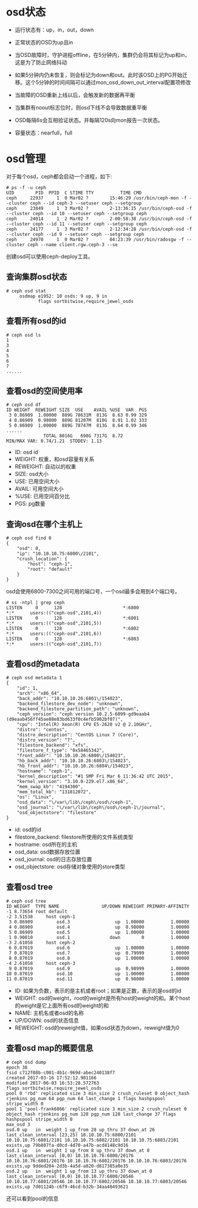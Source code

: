 # osd状态
       
- 运行状态有：up，in，out，down

- 正常状态的OSD为up且in

- 当OSD故障时，守护进程offline，在5分钟内，集群仍会将其标记为up和in，这是为了防止网络抖动

- 如果5分钟内仍未恢复，则会标记为down和out。此时该OSD上的PG开始迁移。这个5分钟的时间间隔可以通过mon_osd_down_out_interval配置项修改

- 当故障的OSD重新上线以后，会触发新的数据再平衡

- 当集群有noout标志位时，则osd下线不会导致数据重平衡

- OSD每隔6s会互相验证状态。并每隔120s向mon报告一次状态。

- 容量状态：nearfull，full




# osd管理
对于每个osd，ceph都会启动一个进程，如下:  

```
# ps -f -u ceph
UID        PID  PPID  C STIME TTY          TIME CMD
ceph     22937     1  0 Mar02 ?        15:46:29 /usr/bin/ceph-mon -f --cluster ceph --id ceph-3 --setuser ceph --setgroup
ceph     23849     1  3 Mar02 ?        2-13:36:15 /usr/bin/ceph-osd -f --cluster ceph --id 10 --setuser ceph --setgroup ceph
ceph     24014     1  2 Mar02 ?        2-00:58:38 /usr/bin/ceph-osd -f --cluster ceph --id 11 --setuser ceph --setgroup ceph
ceph     24177     1  3 Mar02 ?        2-12:34:28 /usr/bin/ceph-osd -f --cluster ceph --id 9 --setuser ceph --setgroup ceph
ceph     24970     1  0 Mar02 ?        04:23:39 /usr/bin/radosgw -f --cluster ceph --name client.rgw.ceph-3 --se
```

创建osd可以使用ceph-deploy工具。


## 查询集群osd状态
```
# ceph osd stat
     osdmap e1952: 10 osds: 9 up, 9 in
            flags sortbitwise,require_jewel_osds
```




## 查看所有osd的id
```
# ceph osd ls
1
3
4
5
6
7
......
```


## 查看osd的空间使用率
```
# ceph osd df
ID WEIGHT  REWEIGHT SIZE  USE    AVAIL %USE  VAR  PGS
 3 0.86909  1.00000  889G 78631M  813G  8.63 0.99 329
 4 0.86909  0.98000  889G 81207M  810G  8.91 1.02 333
 5 0.86909  1.00000  889G 78747M  813G  8.64 0.99 346
...... 
              TOTAL 8016G   698G 7317G  8.72
MIN/MAX VAR: 0.74/1.21  STDDEV: 1.13
```

* ID: osd id
* WEIGHT: 权重，和osd容量有关系
* REWEIGHT: 自动以的权重
* SIZE: osd大小
* USE: 已用空间大小
* AVAIL: 可用空间大小
* %USE: 已用空间百分比
* PGS: pg数量


## 查询osd在哪个主机上

```
# ceph osd find 0
{
    "osd": 0,
    "ip": "10.10.10.75:6800\/2101",
    "crush_location": {
        "host": "ceph-1",
        "root": "default"
    }
}
```

osd会使用6800-7300之间可用的端口号，一个osd最多会用到4个端口号。


```
# ss -ntpl | grep ceph
LISTEN     0      128                       *:6800                     *:*      users:(("ceph-osd",2101,4))
LISTEN     0      128                       *:6801                     *:*      users:(("ceph-osd",2101,5))
LISTEN     0      128                       *:6802                     *:*      users:(("ceph-osd",2101,6))
LISTEN     0      128                       *:6803                     *:*      users:(("ceph-osd",2101,7))
```


## 查看osd的metadata

```
# ceph osd metadata 1
{
    "id": 1,
    "arch": "x86_64",
    "back_addr": "10.10.10.26:6801\/154023",
    "backend_filestore_dev_node": "unknown",
    "backend_filestore_partition_path": "unknown",
    "ceph_version": "ceph version 10.2.5-6099-gd9eaab4 (d9eaab456ff45ae88e83bd633f0c4efb5902bf07)",
    "cpu": "Intel(R) Xeon(R) CPU E5-2620 v2 @ 2.10GHz",
    "distro": "centos",
    "distro_description": "CentOS Linux 7 (Core)",
    "distro_version": "7",
    "filestore_backend": "xfs",
    "filestore_f_type": "0x58465342",
    "front_addr": "10.10.10.26:6800\/154023",
    "hb_back_addr": "10.10.10.26:6803\/154023",
    "hb_front_addr": "10.10.10.26:6804\/154023",
    "hostname": "ceph-1",
    "kernel_description": "#1 SMP Fri Mar 6 11:36:42 UTC 2015",
    "kernel_version": "3.10.0-229.el7.x86_64",
    "mem_swap_kb": "4194300",
    "mem_total_kb": "131812072",
    "os": "Linux",
    "osd_data": "\/var\/lib\/ceph\/osd\/ceph-1",
    "osd_journal": "\/var\/lib\/ceph\/osd\/ceph-1\/journal",
    "osd_objectstore": "filestore"
}
```

* id: osd的id
* filestore_backend: filestore所使用的文件系统类型
* hostname: osd所在的主机
* osd_data: osd数据存放位置
* osd_journal: osd的日志存放位置
* osd_objectstore: osd存储对象使用的store类型


## 查看osd tree
```
# ceph osd tree
ID WEIGHT  TYPE NAME                UP/DOWN REWEIGHT PRIMARY-AFFINITY
-1 8.73654 root default
-2 3.51538     host ceph-1
 3 0.86909         osd.3                 up  1.00000          1.00000
 4 0.86909         osd.4                 up  0.98000          1.00000
 5 0.86909         osd.5                 up  1.00000          1.00000
 1 0.90810         osd.1               down        0          1.00000
-3 2.61058     host ceph-2
 6 0.87019         osd.6                 up  1.00000          1.00000
 7 0.87019         osd.7                 up  0.79999          1.00000
 8 0.87019         osd.8                 up  1.00000          1.00000
-4 2.61058     host ceph-3
 9 0.87019         osd.9                 up  0.98999          1.00000
10 0.87019         osd.10                up  1.00000          1.00000
11 0.87019         osd.11                up  0.98000          1.00000
```

* ID: 如果为负数，表示的是主机或者root；如果是正数，表示的是osd的id
* WEIGHT: osd的weight，root的weight是所有host的weight的和。某个host的weight是它上面所有osd的weight的和
* NAME: 主机名或者osd的名称
* UP/DOWN: osd的状态信息
* REWEIGHT: osd的reweight值，如果osd状态为down，reweight值为0



## 查看osd map的概要信息

```
# ceph osd dump
epoch 38
fsid c712f08b-c001-4b1c-969d-abec240138f7
created 2017-03-16 17:52:12.901166
modified 2017-06-03 16:53:28.572763
flags sortbitwise,require_jewel_osds
pool 0 'rbd' replicated size 3 min_size 2 crush_ruleset 0 object_hash rjenkins pg_num 64 pgp_num 64 last_change 1 flags hashpspool stripe_width 0
pool 1 'pool-frank6866' replicated size 3 min_size 2 crush_ruleset 0 object_hash rjenkins pg_num 128 pgp_num 128 last_change 37 flags hashpspool stripe_width 0
max_osd 3
osd.0 up   in  weight 1 up_from 28 up_thru 37 down_at 26 last_clean_interval [23,25) 10.10.10.75:6800/2101 10.10.10.75:6801/2101 10.10.10.75:6802/2101 10.10.10.75:6803/2101 exists,up 79b807fa-d0cd-4d70-a47b-acd4148c9d16
osd.1 up   in  weight 1 up_from 8 up_thru 37 down_at 0 last_clean_interval [0,0) 10.10.10.76:6800/20176 10.10.10.76:6801/20176 10.10.10.76:6802/20176 10.10.10.76:6803/20176 exists,up 9dded204-2d3b-4a5d-a820-d817385a0e35
osd.2 up   in  weight 1 up_from 13 up_thru 37 down_at 0 last_clean_interval [0,0) 10.10.10.77:6800/20546 10.10.10.77:6801/20546 10.10.10.77:6802/20546 10.10.10.77:6803/20546 exists,up 7d01124b-c6f9-46cd-b32b-34aa40493621
```

还可以看到pool的信息




























